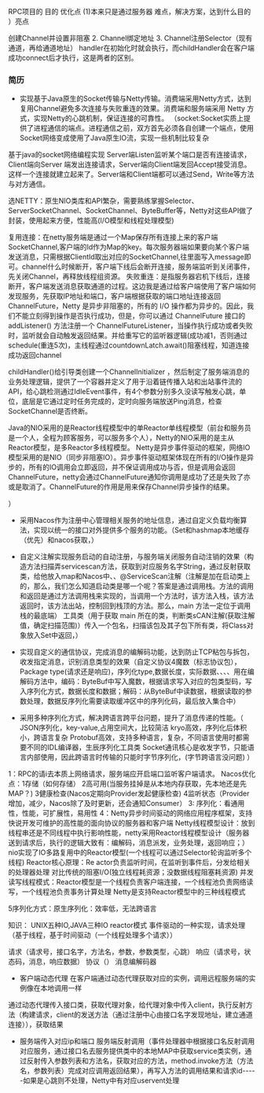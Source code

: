 RPC项目的 
目的
优化点
(1)本来只是通过服务器
难点，解决方案，达到什么目的
）亮点

 创建Channel并设置非阻塞
2. Channel绑定地址
3. Channel注册Selector（现有通道，再给通道地址）
handler在初始化时就会执行，而childHandler会在客户端成功connect后才执行，这是两者的区别。
### 简历
- 实现基于Java原生的Socket传输与Netty传输。消费端采用Netty方式，达到复用Channel避免多次连接与失败重连的效果。消费端和服务端采用 Netty 方式，实现Netty的心跳机制，保证连接的可靠性。 （socket:Socket实质上提供了进程通信的端点。进程通信之前，双方首先必须各自创建一个端点，使用Socket网络变成使用了Java原生IO流，实现一些机制比较复杂

基于java的socket网络编程实现
Server端Listen监听某个端口是否有连接请求，Client端向Server 端发出连接请求，Server端向Client端发回Accept接受消息。这样一个连接就建立起来了。Server端和Client端都可以通过Send，Write等方法与对方通信。

选NETTY：原生NIO类库和API繁杂，需要熟练掌握Selector、ServerSocketChannel、SocketChannel、ByteBuffer等，Netty对这些API做了封装，使用起来方便，性能高(I/O模型和线程处理模型)

复用连接：在netty服务端是通过一个Map保存所有连接上来的客户端SocketChannel,客户端的Id作为Map的key。每次服务器端如果要向某个客户端发送消息，只需根据ClientId取出对应的SocketChannel,往里面写入message即可。channel什么时候断开，客户端下线后会断开连接，服务端监听到关闭事件，先关闭Channel，再释放线程组资源。
失败重连：是指服务器宕机下线后，连接断开，客户端发送消息获取通道的过程。这边我是通过给客户端使用了客户端如何发现服务，先获取IP地址和端口，客户端根据获取的端口地址连接返回ChannelFuture，Netty 是异步非阻塞的，所有的 I/O 操作都为异步的。因此，我们不能立刻得到操作是否执行成功，但是，你可以通过 ChannelFuture 接口的 addListener() 方法注册一个 ChannelFutureListener，当操作执行成功或者失败时，监听就会自动触发返回结果。并给重写它的监听器逻辑(成功减1，否则通过schedule(重连5次)，主线程通过countdownLatch.await()阻塞线程，知道连接成功返回channel

childHandler()给引导类创建一个ChannelInitializer ，然后制定了服务端消息的业务处理逻辑，提供了一个容器并定义了用于沿着链传播入站和出站事件流的 API，给心跳检测通过IdleEvent事件，有4个参数分别多久没读写触发心跳，单位，底层是它通过定时任务完成的，定时向服务端放送Ping消息，检查SocketChannel是否终断。

Java的NIO采用的是Reactor线程模型中的单Reactor单线程模型（前台和服务员是一个人，全程为顾客服务，可以服务多个人），Netty的NIO采用的是主从Reactor模型，是多Reactor多线程模型。
Netty是异步事件驱动的框架，网络IO模型采用的是NIO（同步非阻塞IO）。异步事件驱动框架体现在所有的I/O操作是异步的，所有的IO调用会立即返回，并不保证调用成功与否，但是调用会返回ChannelFuture，netty会通过ChannelFuture通知你调用是成功了还是失败了亦或是取消了。ChannelFuture的作用是用来保存Channel异步操作的结果。


）                                                                                                           
- 采用Nacos作为注册中心管理相关服务的地址信息，通过自定义负载均衡算法，实现以统一的接口对外提供多个服务的功能。（Set和hashmap本地缓存（优先）和nacos获取，）

- 自定义注解实现服务启动的自动注册，与服务端关闭服务自动注销的效果（构造方法扫描弄servicescan方法，获取到对应服务名字String，通过反射获取类，给他放入map和Nacos中、、@ServiceScan注解（注解是加在启动类上的，那么，我们怎么知道启动类是哪一个呢？答案是通过调用栈。方法的调用和返回是通过方法调用栈来实现的，当调用一个方法时，该方法入栈，该方法返回时，该方法出站，控制回到栈顶的方法。那么，main 方法一定位于调用栈的最底端）   工具类（用于获取 main 所在的类，判断类sCAN注解(获取注解值，确定扫描范围)）传入一个包名，扫描该包及其子包下所有类，将Class对象放入Set中返回，）
- 实现自定义的通信协议，完成消息的编解码功能，达到防止TCP粘包与拆包，收发指定消息，识别消息类型的效果（自定义协议4魔数（标志协议包），Package type(请求还是响应)，序列化type,数据长度，实际数据、、、、用在编解码方法中，编码：ByteBuf中写入魔数，根据请求写入对应的包类型码，写入序列化方式，数据长度和数据；解码：从ByteBuf中读数据，根据读取的参数处理，数据反序列化需要读取缓冲区中的序列化码，最后放入集合中）
- 采用多种序列化方式，解决跨语言跨平台问题，提升了消息传递的性能。（
JSON序列化，key-value,占用空间大，比较简洁
kryo高效，序列化后体积小，跨语言复杂
	      Protobuf高效，支持多种语言，复杂，不同语言使用时都需要不同的IDL编译器，生辰序列化工具类
           Socket通讯核心是收发字节，只能语言内部使用，因此跨语言时传输的只能时字节序列化，(字节跨语言没问题)    ）

1：RPC的请i去本质上网络请求，服务端应开启端口监听客户端请求。
Nacos优化点：1存储（如何存储）
2高可用(当服务挂掉是从本地内存获取，先本地还是先MAP？) 
3健康检查(Nacos定期向Provider发起健康检查) 
 4监听状态（Provider增加，减少，Nacos除了及时更新，还会通知Consumer）
3: 序列化：看通用性，性能，可扩展性，易用性
4：Netty异步时间驱动的网络应用程序框架，支持快说开发可维护的高性能的面向协议的服务器和客户端
   Netty线程模型设计：放到线程串还是不同线程中执行影响性能，netty采用Reactor线程模型设计（服务器送到请求后，执行的逻辑大致有：编解码，消息派发，业务处理，返回响应；）nio实现了IO多路复用中的Reactor模型(一个线程可以通过Selector轮询监听多个线程)
    Reactor核心原理：Re actor负责监听时间，在监听到事件后，分发给相关的处理器处理   对比传统的阻塞I/O(独立线程耗资源；没数据线程阻塞耗资源) 
    并发读写线程模式：Reactor模型是一个线程负责客户端连接，一个线程池负责网络读写，一个线程池负责事务计算处理
    Netty是支持Reactor模型中的三种线程模式
 
5序列化方式：原生序列化：效率低，无法跨语言
	      
                 

知识：
UNIX五种IO,JAVA三种IO 
reactor模式 事件驱动的一种实现，请求处理（基于线程，基于时间驱动（一个线程处理多个请求））




请求（请求号，接口名字，方法名，参数，参数类型，心跳）
响应（请求号，状态码，消息，响应数据）
协议（）
消息编解码器
- 客户端动态代理
在客户端通过动态代理获取对应的实例，调用远程服务端的实例像在本地调用一样

通过动态代理传入接口类，获取代理对象，给代理对象中传入client，执行反射方法（构建请求，client的发送方法（通过注册中心由接口名字发现地址，建立通道连接）），获取结果
- 服务端传入对应ip和端口
服务端反射调用（事件处理器中根据接口名反射调用对应服务，通过接口名去服务提供类中的本地MAP中获取service类实例，通过反射传入参数列表和方法名，获取对应的方法，method.invoke方法（方法名，参数列表）完成对应调用返回结果），再写入方法的调用结果和请求id-----如果是心跳则不处理，Netty中有对应uservent处理

